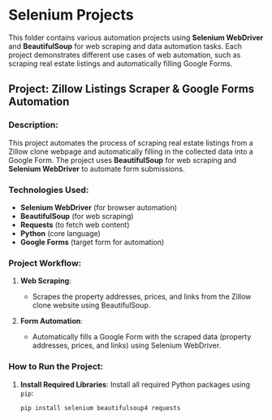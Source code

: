 # Selenium Projects

This folder contains various automation projects using **Selenium WebDriver** and **BeautifulSoup** for web scraping and data automation tasks. Each project demonstrates different use cases of web automation, such as scraping real estate listings and automatically filling Google Forms.

## Project: Zillow Listings Scraper & Google Forms Automation

### Description:
This project automates the process of scraping real estate listings from a Zillow clone webpage and automatically filling in the collected data into a Google Form. The project uses **BeautifulSoup** for web scraping and **Selenium WebDriver** to automate form submissions.

### Technologies Used:
- **Selenium WebDriver** (for browser automation)
- **BeautifulSoup** (for web scraping)
- **Requests** (to fetch web content)
- **Python** (core language)
- **Google Forms** (target form for automation)

### Project Workflow:
1. **Web Scraping**:
   - Scrapes the property addresses, prices, and links from the Zillow clone website using BeautifulSoup.
   
2. **Form Automation**:
   - Automatically fills a Google Form with the scraped data (property addresses, prices, and links) using Selenium WebDriver.

### How to Run the Project:

1. **Install Required Libraries**:
   Install all required Python packages using `pip`:
   ```bash
   pip install selenium beautifulsoup4 requests
